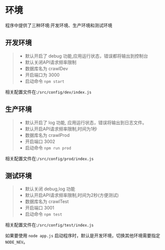 # 环境

程序中提供了三种环境:开发环境、生产环境和测试环境

## 开发环境
>* 默认开启了 debug 功能,应用运行状态，错误都将输出到控制台
>* 默认关闭API请求频率限制
>* 数据库名为 crawlDev
>* 开启端口为 3000
>* 启动命令  `npm start`

相关配置文件在:`/src/config/dev/index.js`

## 生产环境
>* 默认开启了 log 功能, 应用运行状态，错误将输出到日志文件。
>* 默认开启API请求频率限制,时间为1秒
>* 数据库名为 crawlProd
>* 开启端口 3002
>* 启动命令 `npm run prod`

相关配置文件在:`/src/config/prod/index.js`

## 测试环境
>* 默认关闭 debug,log 功能
>* 默认开启API请求频率限制,时间为2秒(方便测试)
>* 数据库名为 crawlTest
>* 开启端口 3001
>* 启动命令 `npm test`

相关配置文件在:`/src/config/test/index.js`

如果要使用 `node app.js` 启动程序时，默认是开发环境，切换其他环境需要指定`NODE_NEV`。